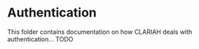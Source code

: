 # Authentication

This folder contains documentation on how CLARIAH deals with authentication... TODO
